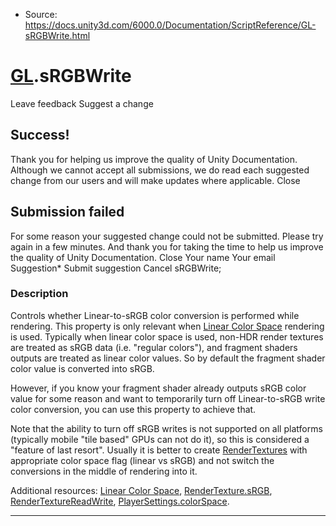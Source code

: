 * Source: https://docs.unity3d.com/6000.0/Documentation/ScriptReference/GL-sRGBWrite.html

#  [GL](https://docs.unity3d.com/6000.0/Documentation/ScriptReference/GL.html).sRGBWrite
Leave feedback
Suggest a change
## Success!
Thank you for helping us improve the quality of Unity Documentation. Although we cannot accept all submissions, we do read each suggested change from our users and will make updates where applicable.
Close
## Submission failed
For some reason your suggested change could not be submitted. Please <a>try again</a> in a few minutes. And thank you for taking the time to help us improve the quality of Unity Documentation.
Close
Your name Your email Suggestion* Submit suggestion
Cancel
sRGBWrite; 
### Description
Controls whether Linear-to-sRGB color conversion is performed while rendering.
This property is only relevant when [Linear Color Space](https://docs.unity3d.com/6000.0/Documentation/Manual/LinearLighting.html) rendering is used. Typically when linear color space is used, non-HDR render textures are treated as sRGB data (i.e. "regular colors"), and fragment shaders outputs are treated as linear color values. So by default the fragment shader color value is converted into sRGB.  
  
However, if you know your fragment shader already outputs sRGB color value for some reason and want to temporarily turn off Linear-to-sRGB write color conversion, you can use this property to achieve that.  
  
Note that the ability to turn off sRGB writes is not supported on all platforms (typically mobile "tile based" GPUs can not do it), so this is considered a "feature of last resort". Usually it is better to create [RenderTextures](https://docs.unity3d.com/6000.0/Documentation/ScriptReference/RenderTexture.html) with appropriate color space flag (linear vs sRGB) and not switch the conversions in the middle of rendering into it.  
  
Additional resources: [Linear Color Space](https://docs.unity3d.com/6000.0/Documentation/Manual/LinearLighting.html), [RenderTexture.sRGB](https://docs.unity3d.com/6000.0/Documentation/ScriptReference/RenderTexture-sRGB.html), [RenderTextureReadWrite](https://docs.unity3d.com/6000.0/Documentation/ScriptReference/RenderTextureReadWrite.html), [PlayerSettings.colorSpace](https://docs.unity3d.com/6000.0/Documentation/ScriptReference/PlayerSettings-colorSpace.html).
* * *
